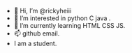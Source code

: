 - 👋 Hi, I’m @rickyheiii
- 👀 I’m interested in python C java .
- 🌱 I’m currently learning HTML CSS JS.
- 📫 github email.
- I am a student.

<!---
rickyheiii/rickyheiii is a ✨ special ✨ repository because its `README.md` (this file) appears on your GitHub profile.
You can click the Preview link to take a look at your changes.
--->
